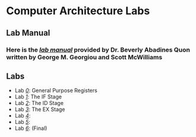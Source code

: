 # Computer Architecture Labs

## Lab Manual
### Here is the [*lab manual*]() provided by Dr. Beverly Abadines Quon written by George M. Georgiou and Scott McWilliams

## Labs
- Lab [*0*](): General Purpose Registers
- Lab [*1*](): The IF Stage
- Lab [*2*](): The ID Stage
- Lab [*3*](): The EX Stage
- Lab [*4*]():
- Lab [*5*]():
- Lab [*6*](): (Final)
